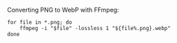 Converting PNG to WebP with FFmpeg:

```
for file in *.png; do
	ffmpeg -i "$file" -lossless 1 "${file%.png}.webp"
done
```
